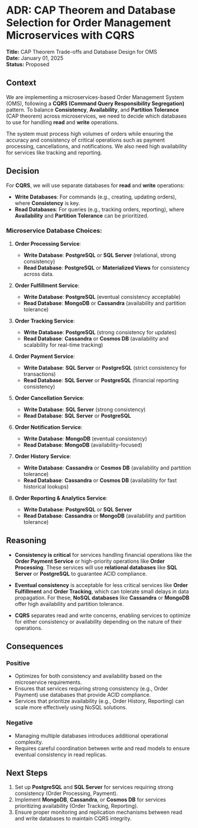
# ADR: CAP Theorem and Database Selection for Order Management Microservices with CQRS

**Title:** CAP Theorem Trade-offs and Database Design for OMS  
**Date:** January 01, 2025  
**Status:** Proposed

## Context
We are implementing a microservices-based Order Management System (OMS), following a **CQRS (Command Query Responsibility Segregation)** pattern. To balance **Consistency**, **Availability**, and **Partition Tolerance** (CAP theorem) across microservices, we need to decide which databases to use for handling **read** and **write** operations.

The system must process high volumes of orders while ensuring the accuracy and consistency of critical operations such as payment processing, cancellations, and notifications. We also need high availability for services like tracking and reporting.

## Decision

For **CQRS**, we will use separate databases for **read** and **write** operations:
- **Write Databases**: For commands (e.g., creating, updating orders), where **Consistency** is key.
- **Read Databases**: For queries (e.g., tracking orders, reporting), where **Availability** and **Partition Tolerance** can be prioritized.

### Microservice Database Choices:

1. **Order Processing Service**:
   - **Write Database**: **PostgreSQL** or **SQL Server** (relational, strong consistency)
   - **Read Database**: **PostgreSQL** or **Materialized Views** for consistency across data.
   
2. **Order Fulfillment Service**:
   - **Write Database**: **PostgreSQL** (eventual consistency acceptable)
   - **Read Database**: **MongoDB** or **Cassandra** (availability and partition tolerance)

3. **Order Tracking Service**:
   - **Write Database**: **PostgreSQL** (strong consistency for updates)
   - **Read Database**: **Cassandra** or **Cosmos DB** (availability and scalability for real-time tracking)

4. **Order Payment Service**:
   - **Write Database**: **SQL Server** or **PostgreSQL** (strict consistency for transactions)
   - **Read Database**: **SQL Server** or **PostgreSQL** (financial reporting consistency)

5. **Order Cancellation Service**:
   - **Write Database**: **SQL Server** (strong consistency)
   - **Read Database**: **SQL Server** or **PostgreSQL**

6. **Order Notification Service**:
   - **Write Database**: **MongoDB** (eventual consistency)
   - **Read Database**: **MongoDB** (availability-focused)

7. **Order History Service**:
   - **Write Database**: **Cassandra** or **Cosmos DB** (availability and partition tolerance)
   - **Read Database**: **Cassandra** or **Cosmos DB** (availability for fast historical lookups)

8. **Order Reporting & Analytics Service**:
   - **Write Database**: **PostgreSQL** or **SQL Server**
   - **Read Database**: **Cassandra** or **MongoDB** (availability and partition tolerance)

## Reasoning

- **Consistency is critical** for services handling financial operations like the **Order Payment Service** or high-priority operations like **Order Processing**. These services will use **relational databases** like **SQL Server** or **PostgreSQL** to guarantee ACID compliance.
  
- **Eventual consistency** is acceptable for less critical services like **Order Fulfillment** and **Order Tracking**, which can tolerate small delays in data propagation. For these, **NoSQL databases** like **Cassandra** or **MongoDB** offer high availability and partition tolerance.

- **CQRS** separates read and write concerns, enabling services to optimize for either consistency or availability depending on the nature of their operations.

## Consequences

### Positive
- Optimizes for both consistency and availability based on the microservice requirements.
- Ensures that services requiring strong consistency (e.g., Order Payment) use databases that provide ACID compliance.
- Services that prioritize availability (e.g., Order History, Reporting) can scale more effectively using NoSQL solutions.

### Negative
- Managing multiple databases introduces additional operational complexity.
- Requires careful coordination between write and read models to ensure eventual consistency in read replicas.

## Next Steps
1. Set up **PostgreSQL** and **SQL Server** for services requiring strong consistency (Order Processing, Payment).
2. Implement **MongoDB**, **Cassandra**, or **Cosmos DB** for services prioritizing availability (Order Tracking, Reporting).
3. Ensure proper monitoring and replication mechanisms between read and write databases to maintain CQRS integrity.
